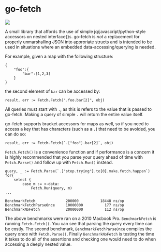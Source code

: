 go-fetch
=====

![](http://4.bp.blogspot.com/-s_I4bwEz5BM/U2TpMsooVHI/AAAAAAAAAoQ/xQ3_ucCa7aU/s1600/fetch-mean-girls-quote-so-fetch-thats-so-fetch-Favim.com-372000.gif)

A small library that affords the use of simple jq/javascript/python-style accessors on nested interface{}s. go-fetch is *not* a replacement for properly unmarshalling JSON into  approriate structs and is intended to be used in situations where an embedded data-accessing/querying is needed.

For example, given a map with the following structure:

```
{
    "foo":{
        "bar":[1,2,3]
    }
}
```
the second element of `bar` can be accessed by:

```
result, err := Fetch.Fetch(".foo.bar[2]", obj)
```
All queries must start with `.`, as this is refers to the value that is passed to go-fetch. Making a query of simple `.` will return the entire value itself.

go-fetch supports bracket accessors for maps as well, so if you need to access a key that has characters (such as a `.`) that need to be avoided, you can do so:

```
result, err := Fetch.Fetch(`.["foo"].bar[2]`, obj)
```

`Fetch.Fetch()`  is a convenience function and if performance is a concern it is highly recommended that you parse your query ahead of time with `Fetch.Parse()` and follow up with `Fetch.Run()` instead. 

```
query, _ := Fetch.Parse(`.["stop.trying"].to[0].make.fetch.happen`)
for{
    select {
        case m := <-data:
            Fetch.Run(query, m)
...

```


```
BenchmarkFetch              200000          18448 ns/op
BenchmarkFetchParseOnce     10000000          177 ns/op
BenchmarkNoFetch            20000000          112 ns/op
```

The above benchmarks were ran on a 2010 Macbook Pro. `BenchmarkFetch` is running `Fetch.Fetch()`. You can see that parsing the query every time can be costly. The second benchmark, `BenchmarkFetchParseOnce` compiles the query once with `Fetch.Parse()`. Finally `BenchmarkNoFetch` is testing the time it takes to do all of the assertions and checking one would need to do when accessing a deeply nested value.
